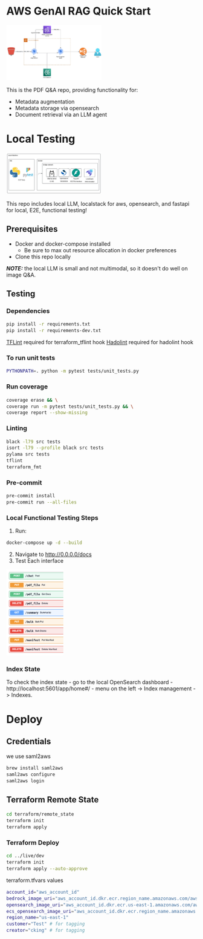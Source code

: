 # AWS GenAI RAG Quick Start
<img src="img/aws_rag.jpg" width="50%"/>

This is the PDF Q&A repo, providing functionality for:
- Metadata augmentation
- Metadata storage via opensearch
- Document retrieval via an LLM agent

# Local Testing
<img src="img/ragstart.jpg" width="50%"/>

This repo includes local LLM, localstack for aws, opensearch, and fastapi for local, E2E, functional testing!
## Prerequisites
- Docker and docker-compose installed
  - Be sure to max out resource allocation in docker preferences
- Clone this repo locally

**_NOTE:_** the local LLM is small and not multimodal, so it doesn't do well on image Q&A. 
## Testing
### Dependencies
```bash
pip install -r requirements.txt
pip install -r requirements-dev.txt
```
[TFLint](https://github.com/terraform-linters/tflint) required for terraform_tflint hook
[Hadolint](https://github.com/hadolint/hadolint) required for hadolint hook

### To run unit tests
```bash
PYTHONPATH=. python -m pytest tests/unit_tests.py
```
### Run coverage
```bash
coverage erase && \
coverage run -m pytest tests/unit_tests.py && \
coverage report --show-missing
```
### Linting
```bash
black -l79 src tests
isort -l79 --profile black src tests
pylama src tests
tflint
terraform_fmt
```
### Pre-commit
```bash
pre-commit install
pre-commit run --all-files
```
### Local Functional Testing Steps
1. Run:
```bash
docker-compose up -d --build 
```
2. Navigate to http://0.0.0.0/docs
3. Test Each interface

<img src="img/fastapi.png" width="30%"/>

### Index State
To check the index state  - go to the local OpenSearch dashboard - http://localhost:5601/app/home#/  - menu on the left -> Index management -> Indexes.

# Deploy
## Credentials
we use saml2aws
```bash
brew install saml2aws
saml2aws configure 
saml2aws login 
```
## Terraform Remote State
```bash
cd terraform/remote_state
terraform init
terraform apply
```
### Terraform Deploy
```bash
cd ../live/dev
terraform init
terraform apply --auto-approve
```
terraform.tfvars values
```bash
account_id="aws_account_id"
bedrock_image_uri="aws_account_id.dkr.ecr.region_name.amazonaws.com/aws-rag/bedrock:latest"
opensearch_image_uri="aws_account_id.dkr.ecr.us-east-1.amazonaws.com/aws-rag/opensearch:latest"
ecs_opensearch_image_uri="aws_account_id.dkr.ecr.region_name.amazonaws.com/aws-rag/ecsopensearch:latest"
region_name="us-east-1"
customer="Test" # for tagging
creator="cking" # for tagging
```

